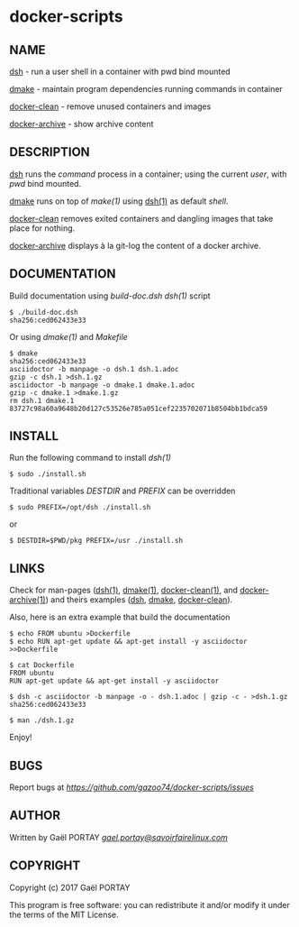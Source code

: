 # docker-scripts

## NAME

[dsh](dsh.1.adoc) - run a user shell in a container with pwd bind mounted

[dmake](dmake.1.adoc) - maintain program dependencies running commands in
container

[docker-clean](docker-clean.1.adoc) - remove unused containers and images

[docker-archive](docker-archive.1.adoc) - show archive content

## DESCRIPTION

[dsh](dsh) runs the _command_ process in a container; using the current _user_,
with _pwd_ bind mounted.

[dmake](dmake) runs on top of *make(1)* using [dsh(1)](dsh.1.adoc) as default
_shell_.

[docker-clean](docker-clean) removes exited containers and dangling images that
take place for nothing.

[docker-archive](docker-archive) displays à la git-log the content of a docker
archive.

## DOCUMENTATION

Build documentation using _build-doc.dsh_ *dsh(1)* script

	$ ./build-doc.dsh
	sha256:ced062433e33

Or using *dmake(1)* and _Makefile_

	$ dmake
	sha256:ced062433e33
	asciidoctor -b manpage -o dsh.1 dsh.1.adoc
	gzip -c dsh.1 >dsh.1.gz
	asciidoctor -b manpage -o dmake.1 dmake.1.adoc
	gzip -c dmake.1 >dmake.1.gz
	rm dsh.1 dmake.1
	83727c98a60a9648b20d127c53526e785a051cef2235702071b8504bb1bdca59

## INSTALL

Run the following command to install *dsh(1)*

	$ sudo ./install.sh

Traditional variables *DESTDIR* and *PREFIX* can be overridden

	$ sudo PREFIX=/opt/dsh ./install.sh

or

	$ DESTDIR=$PWD/pkg PREFIX=/usr ./install.sh

## LINKS

Check for man-pages ([dsh(1)](dsh.1.adoc), [dmake(1)](dmake.1.adoc),
[docker-clean(1)](docker-clean.1.adoc), and
[docker-archive(1)](docker-archive.1.adoc)) and theirs examples
([dsh](dsh.1.adoc#examples), [dmake](dmake.1.adoc#examples),
[docker-clean](docker-clean.1.adoc#examples)).

Also, here is an extra example that build the documentation

	$ echo FROM ubuntu >Dockerfile
	$ echo RUN apt-get update && apt-get install -y asciidoctor >>Dockerfile

	$ cat Dockerfile
	FROM ubuntu
	RUN apt-get update && apt-get install -y asciidoctor

	$ dsh -c asciidoctor -b manpage -o - dsh.1.adoc | gzip -c - >dsh.1.gz
	sha256:ced062433e33

	$ man ./dsh.1.gz

Enjoy!

## BUGS

Report bugs at *https://github.com/gazoo74/docker-scripts/issues*

## AUTHOR

Written by Gaël PORTAY *gael.portay@savoirfairelinux.com*

## COPYRIGHT

Copyright (c) 2017 Gaël PORTAY

This program is free software: you can redistribute it and/or modify it under
the terms of the MIT License.
